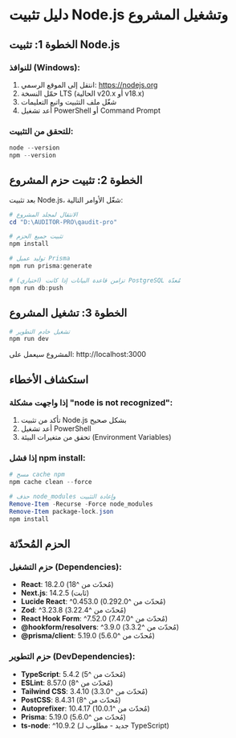 # دليل تثبيت Node.js وتشغيل المشروع

## الخطوة 1: تثبيت Node.js

### للنوافذ (Windows):

1. انتقل إلى الموقع الرسمي: https://nodejs.org
2. حمّل النسخة LTS (الحالية v20.x أو v18.x)
3. شغّل ملف التثبيت واتبع التعليمات
4. أعد تشغيل PowerShell أو Command Prompt

### للتحقق من التثبيت:

```powershell
node --version
npm --version
```

## الخطوة 2: تثبيت حزم المشروع

بعد تثبيت Node.js، شغّل الأوامر التالية:

```powershell
# الانتقال لمجلد المشروع
cd "D:\AUDITOR-PRO\qaudit-pro"

# تثبيت جميع الحزم
npm install

# توليد عميل Prisma
npm run prisma:generate

# (اختياري) تزامن قاعدة البيانات إذا كانت PostgreSQL مُعدّة
npm run db:push
```

## الخطوة 3: تشغيل المشروع

```powershell
# تشغيل خادم التطوير
npm run dev
```

المشروع سيعمل على: http://localhost:3000

## استكشاف الأخطاء

### إذا واجهت مشكلة "node is not recognized":

1. تأكد من تثبيت Node.js بشكل صحيح
2. أعد تشغيل PowerShell
3. تحقق من متغيرات البيئة (Environment Variables)

### إذا فشل npm install:

```powershell
# مسح cache npm
npm cache clean --force

# حذف node_modules وإعادة التثبيت
Remove-Item -Recurse -Force node_modules
Remove-Item package-lock.json
npm install
```

## الحزم المُحدّثة

### حزم التشغيل (Dependencies):

- **React**: 18.2.0 (مُحدّث من ^18)
- **Next.js**: 14.2.5 (ثابت)
- **Lucide React**: ^0.453.0 (مُحدّث من ^0.292.0)
- **Zod**: ^3.23.8 (مُحدّث من ^3.22.4)
- **React Hook Form**: ^7.52.0 (مُحدّث من ^7.47.0)
- **@hookform/resolvers**: ^3.9.0 (مُحدّث من ^3.3.2)
- **@prisma/client**: 5.19.0 (مُحدّث من ^5.6.0)

### حزم التطوير (DevDependencies):

- **TypeScript**: 5.4.2 (مُحدّث من ^5)
- **ESLint**: 8.57.0 (مُحدّث من ^8)
- **Tailwind CSS**: 3.4.10 (مُحدّث من ^3.3.0)
- **PostCSS**: 8.4.31 (مُحدّث من ^8)
- **Autoprefixer**: 10.4.17 (مُحدّث من ^10.0.1)
- **Prisma**: 5.19.0 (مُحدّث من ^5.6.0)
- **ts-node**: ^10.9.2 (جديد - مطلوب لـ TypeScript)
